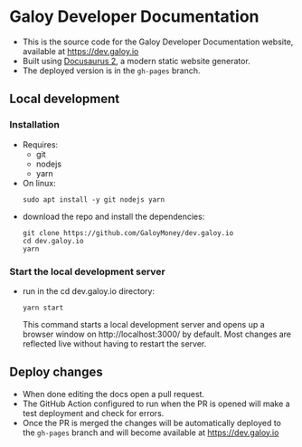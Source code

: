 # Galoy Developer Documentation 
* This is the source code for the Galoy Developer Documentation website, available at https://dev.galoy.io
* Built using [Docusaurus 2](https://docusaurus.io/), a modern static website generator.
* The deployed version is in the `gh-pages` branch.

## Local development
### Installation
* Requires:
    * git
    * nodejs
    * yarn
* On linux:
    ```
    sudo apt install -y git nodejs yarn
    ```
* download the repo and install the dependencies:
    ```
    git clone https://github.com/GaloyMoney/dev.galoy.io
    cd dev.galoy.io
    yarn
    ```
### Start the local development server
* run in the cd dev.galoy.io directory:
    ```
    yarn start
    ```
    This command starts a local development server and opens up a browser window on http://localhost:3000/ by default. Most changes are reflected live without having to restart the server.

## Deploy changes
* When done editing the docs open a pull request.
* The GitHub Action configured to run when the PR is opened will make a test deployment and check for errors.
* Once the PR is merged the changes will be automatically deployed to the `gh-pages` branch and will become available at https://dev.galoy.io
